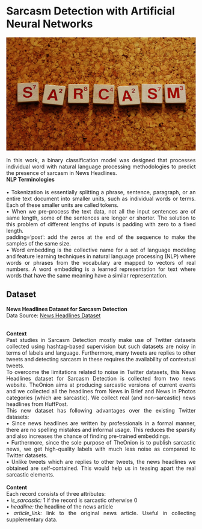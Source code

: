 # Sarcasm Detection with Artificial Neural Networks

<img src="/image.jpg" width="1000" height="300" />
<div align="justify">

In this work, a binary classification model was designed that processes individual word with natural language processing methodologies to predict the presence of sarcasm in News Headlines.<br />
**NLP Terminologies**<br /><br />
•	Tokenization is essentially splitting a phrase, sentence, paragraph, or an entire text document into smaller units, such as individual words or terms. Each of these smaller units are called tokens.<br />
•	When we pre-process the text data, not all the input sentences are of same length, some of the sentences are longer or shorter. The solution to this problem of different lengths of inputs is padding with zero to a fixed length.<br />
padding=’post’: add the zeros at the end of the sequence to make the samples of the same size.<br />
•	Word embedding is the collective name for a set of language modeling and feature learning techniques in natural language processing (NLP) where words or phrases from the vocabulary are mapped to vectors of real numbers. A word embedding is a learned representation for text where words that have the same meaning have a similar representation.<br />

## Dataset
**News Headlines Dataset for Sarcasm Detection**<br />
Data Source: [News Headlines Dataset](https://www.kaggle.com/rmisra/news-headlines-dataset-for-sarcasm-detection?select=Sarcasm_Headlines_Dataset.json)<br /><br />

**Context**<br />
Past studies in Sarcasm Detection mostly make use of Twitter datasets collected using hashtag-based supervision but such datasets are noisy in terms of labels and language. Furthermore, many tweets are replies to other tweets and detecting sarcasm in these requires the availability of contextual tweets.<br />
To overcome the limitations related to noise in Twitter datasets, this News Headlines dataset for Sarcasm Detection is collected from two news website. TheOnion aims at producing sarcastic versions of current events and we collected all the headlines from News in Brief and News in Photos categories (which are sarcastic). We collect real (and non-sarcastic) news headlines from HuffPost.<br />
This new dataset has following advantages over the existing Twitter datasets:<br />
•	Since news headlines are written by professionals in a formal manner, there are no spelling mistakes and informal usage. This reduces the sparsity and also increases the chance of finding pre-trained embeddings.<br />
•	Furthermore, since the sole purpose of TheOnion is to publish sarcastic news, we get high-quality labels with much less noise as compared to Twitter datasets.<br />
•	Unlike tweets which are replies to other tweets, the news headlines we obtained are self-contained. This would help us in teasing apart the real sarcastic elements.<br /><br />
**Content**<br />
Each record consists of three attributes:<br />
•	*is_sarcastic:* 1 if the record is sarcastic otherwise 0<br />
•	*headline:* the headline of the news article<br />
•	*article_link:* link to the original news article. Useful in collecting supplementary data.<br />

</div>
